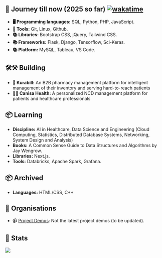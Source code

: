 ## 🔧 Journey till now (2025 so far) [![wakatime](https://wakatime.com/badge/user/018b0f86-689e-4d32-984d-dc93cfb6e980.svg)](https://wakatime.com/@018b0f86-689e-4d32-984d-dc93cfb6e980)

- **🖥️ Programming languages:** SQL, Python, PHP, JavaScript.
- **🧰 Tools:** Git, Linux, Github.
- **📚 Libraries:** Bootstrap CSS, jQuery, Tailwind CSS.
- **📚 Frameworks:** Flask, Django, Tensorflow, Sci-Keras.
- **📚 Platform:** MySQL, Tableau, VS Code.

## 🛠⚒ Building
- **💊 Kurabill:** An B2B pharmacy management platform for intelligent management of their inventory and serving hard-to-reach patients
- **💉💊 Canisa Health:** A personalized NCD management platform for patients and healthcare professionals

## 📦 Learning

- **Discipline:** AI in Healthcare, Data Science and Engineering (Cloud Computing, Statistics, Distributed Database Systems, Networking, System Design and Analysis)
- **Books:** A Common Sense Guide to Data Structures and Algorithms by Jay Wengrow.
- **Libraries:** Next.js.
- **Tools:** Databricks, Apache Spark, Grafana.

## 📦 Archived

- **Languages:** HTML/CSS, C++


## 💼 Organisations

- 📹 [Project Demos](https://www.youtube.com/@everythingdev/videos): Not the latest project demos (to be updated).

## 🎯 Stats

<picture>
  <source
    srcset="https://github-readme-stats.vercel.app/api/top-langs?username=favouralgo&show_icons=true&theme=dark&layout=compact&bg_color=00000000&hide_border=true&langs_count=8&private=true"
    media="(prefers-color-scheme: dark)"
  />
  <source
    srcset="https://github-readme-stats.vercel.app/api/top-langs?username=favouralgo&show_icons=true&layout=compact&bg_color=FFFFFFFF&hide_border=true&langs_count=8&private=true"
    media="(prefers-color-scheme: light), (prefers-color-scheme: no-preference)"
  />
  <img src="https://github-readme-stats.vercel.app/api/top-langs?username=favouralgo&show_icons=true&layout=compact&langs_count=8&private=true" />
</picture>
